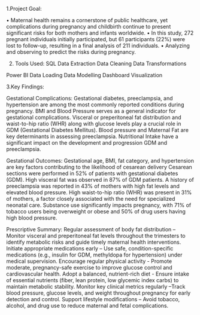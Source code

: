1.Project Goal:

•	Maternal health remains a cornerstone of public healthcare, yet complications during pregnancy and childbirth continue to present significant risks for both mothers and infants worldwide.
•	In this study, 272 pregnant individuals initially participated, but 61 participants (22%) were lost to follow-up, resulting in a final analysis of 211 individuals.
•	Analyzing and observing to predict the risks during pregnancy.

2. Tools Used:
  SQL
      Data Extraction
      Data Cleaning
      Data Transformations

 Power BI
        Data Loading
        Data Modelling
        Dashboard Visualization 
     
3.Key Findings:  

Gestational Complications: 
Gestational diabetes, preeclampsia, and hypertension are among the most commonly reported conditions during pregnancy.
BMI and Blood Pressure serves as a general indicator for gestational complications.
Visceral or preperitoneal fat distribution and waist-to-hip ratio (WHR) along with glucose levels play a crucial role in GDM (Gestational Diabetes Mellitus).
Blood pressure and Maternal Fat are key determinants in assessing preeclampsia.
Nutritional Intake have a significant impact on the development and progression GDM and preeclampsia.

Gestational Outcomes:
Gestational age, BMI, fat category, and hypertension are key factors contributing to the likelihood of cesarean delivery
Cesarean sections were performed in 52% of patients with gestational diabetes (GDM).
High visceral fat was observed in 87% of GDM patients.
A history of preeclampsia was reported in 43% of mothers with high fat levels and elevated blood pressure.
High waist-to-hip ratio (WHR) was present in 31% of mothers, a factor closely associated with the need for specialized neonatal care.
Substance use significantly impacts pregnancy, with 71% of tobacco users being overweight or obese and 50% of drug users having high blood pressure.

Prescriptive Summary:
Regular assessment of body fat distribution – Monitor visceral and preperitoneal fat levels throughout the trimesters to identify metabolic risks and guide timely maternal health interventions.  
Initiate appropriate medications early – Use safe, condition-specific medications (e.g., insulin for GDM, methyldopa for hypertension) under medical supervision.
Encourage regular physical activity - Promote moderate, pregnancy-safe exercise to improve glucose control and cardiovascular health.
Adopt a balanced, nutrient-rich diet - Ensure intake of essential nutrients (fiber, lean protein, low glycemic index carbs) to maintain metabolic stability.
Monitor key clinical metrics regularly –Track blood pressure, glucose levels, and weight throughout pregnancy for early detection and control.
Support lifestyle modifications – Avoid tobacco, alcohol, and drug use to reduce maternal and fetal complications.
